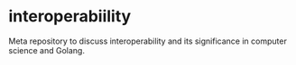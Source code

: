 # interoperabiility
Meta repository to discuss interoperability and its significance in computer science and Golang.
